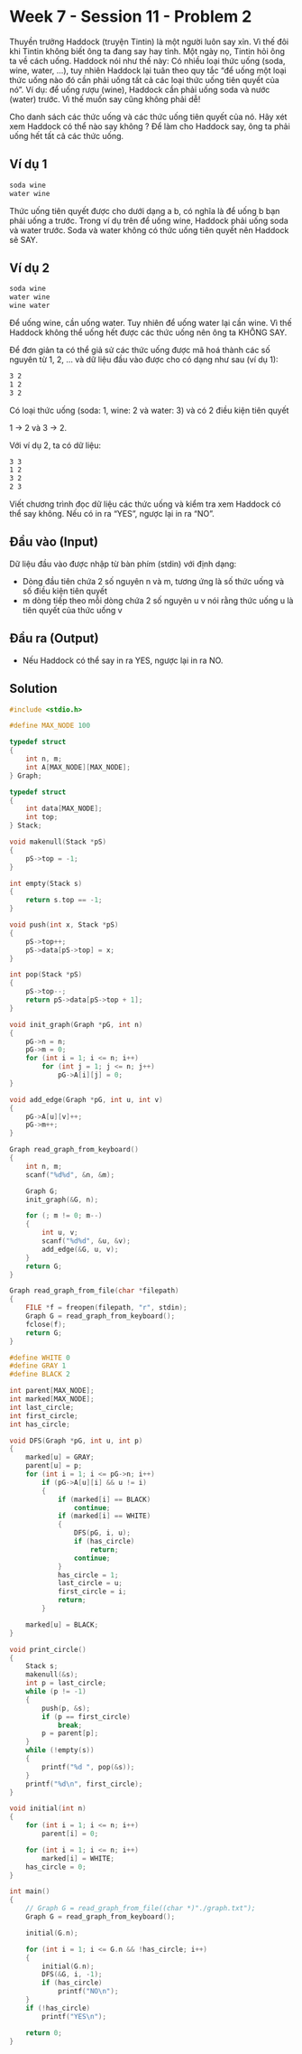 # Week 7 - Session 11 - Problem 2

Thuyền trưởng Haddock (truyện Tintin) là một người luôn say xỉn. Vì thế đôi khi Tintin không biết ông ta đang say hay tỉnh. Một ngày nọ, Tintin hỏi ông ta về cách uống. Haddock nói như thế này: Có nhiều loại thức uống (soda, wine, water, …), tuy nhiên Haddock lại tuân theo quy tắc “để uống một loại thức uống nào đó cần phải uống tất cả các loại thức uống tiên quyết của nó”. Ví dụ: để uống rượu (wine), Haddock cần phải uống soda và nước (water) trước. Vì thế muốn say cũng không phải dễ!

Cho danh sách các thức uống và các thức uống tiên quyết của nó. Hãy xét xem Haddock có thể nào say không ? Để làm cho Haddock say, ông ta phải uống hết tất cả các thức uống.

## Ví dụ 1

```sh
soda wine
water wine
```

Thức uống tiên quyết được cho dưới dạng a b, có nghĩa là để uống b bạn phải uống a trước. Trong ví dụ trên để uống wine, Haddock phải uống soda và water trước. Soda và water không có thức uống tiên quyết nên Haddock sẽ SAY.

## Ví dụ 2

```sh
soda wine
water wine
wine water
```

Để uống wine, cần uống water. Tuy nhiên để uống water lại cần wine. Vì thế Haddock không thể uống hết được các thức uống nên ông ta KHÔNG SAY.

Để đơn giản ta có thể giả sử các thức uống được mã hoá thành các số nguyên từ 1, 2, … và dữ liệu đầu vào được cho có dạng như sau (ví dụ 1):

```sh
3 2
1 2
3 2
```

Có loại thức uống (soda: 1, wine: 2 và water: 3) và có 2 điều kiện tiên quyết

1 -> 2 và 3 -> 2.

Với ví dụ 2, ta có dữ liệu:

```sh
3 3
1 2
3 2
2 3
```

Viết chương trình đọc dữ liệu các thức uống và kiểm tra xem Haddock có thể say không. Nếu có in ra “YES”, ngược lại in ra “NO”.

## Đầu vào (Input)

Dữ liệu đầu vào được nhập từ bàn phím (stdin) với định dạng:

- Dòng đầu tiên chứa 2 số nguyên n và m, tương ứng là số thức uống và số điều kiện tiên quyết
- m dòng tiếp theo mỗi dòng chứa 2 số nguyên u v nói rằng thức uống u là tiên quyết của thức uống v

## Đầu ra (Output)

- Nếu Haddock có thể say in ra YES, ngược lại in ra NO.

## Solution

```c
#include <stdio.h>

#define MAX_NODE 100

typedef struct
{
    int n, m;
    int A[MAX_NODE][MAX_NODE];
} Graph;

typedef struct
{
    int data[MAX_NODE];
    int top;
} Stack;

void makenull(Stack *pS)
{
    pS->top = -1;
}

int empty(Stack s)
{
    return s.top == -1;
}

void push(int x, Stack *pS)
{
    pS->top++;
    pS->data[pS->top] = x;
}

int pop(Stack *pS)
{
    pS->top--;
    return pS->data[pS->top + 1];
}

void init_graph(Graph *pG, int n)
{
    pG->n = n;
    pG->m = 0;
    for (int i = 1; i <= n; i++)
        for (int j = 1; j <= n; j++)
            pG->A[i][j] = 0;
}

void add_edge(Graph *pG, int u, int v)
{
    pG->A[u][v]++;
    pG->m++;
}

Graph read_graph_from_keyboard()
{
    int n, m;
    scanf("%d%d", &n, &m);

    Graph G;
    init_graph(&G, n);

    for (; m != 0; m--)
    {
        int u, v;
        scanf("%d%d", &u, &v);
        add_edge(&G, u, v);
    }
    return G;
}

Graph read_graph_from_file(char *filepath)
{
    FILE *f = freopen(filepath, "r", stdin);
    Graph G = read_graph_from_keyboard();
    fclose(f);
    return G;
}

#define WHITE 0
#define GRAY 1
#define BLACK 2

int parent[MAX_NODE];
int marked[MAX_NODE];
int last_circle;
int first_circle;
int has_circle;

void DFS(Graph *pG, int u, int p)
{
    marked[u] = GRAY;
    parent[u] = p;
    for (int i = 1; i <= pG->n; i++)
        if (pG->A[u][i] && u != i)
        {
            if (marked[i] == BLACK)
                continue;
            if (marked[i] == WHITE)
            {
                DFS(pG, i, u);
                if (has_circle)
                    return;
                continue;
            }
            has_circle = 1;
            last_circle = u;
            first_circle = i;
            return;
        }

    marked[u] = BLACK;
}

void print_circle()
{
    Stack s;
    makenull(&s);
    int p = last_circle;
    while (p != -1)
    {
        push(p, &s);
        if (p == first_circle)
            break;
        p = parent[p];
    }
    while (!empty(s))
    {
        printf("%d ", pop(&s));
    }
    printf("%d\n", first_circle);
}

void initial(int n)
{
    for (int i = 1; i <= n; i++)
        parent[i] = 0;

    for (int i = 1; i <= n; i++)
        marked[i] = WHITE;
    has_circle = 0;
}

int main()
{
    // Graph G = read_graph_from_file((char *)"./graph.txt");
    Graph G = read_graph_from_keyboard();

    initial(G.n);

    for (int i = 1; i <= G.n && !has_circle; i++)
    {
        initial(G.n);
        DFS(&G, i, -1);
        if (has_circle)
            printf("NO\n");
    }
    if (!has_circle)
        printf("YES\n");

    return 0;
}
```
